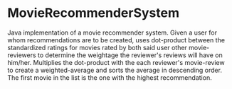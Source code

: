 # MovieRecommenderSystem
Java implementation of a movie recommender system.
Given a user for whom recommendations are to be created, uses dot-product between the standardized ratings for movies rated by
both said user other movie-reviewers to determine the weightage the reviewer's reviews will have on him/her. 
Multiplies the dot-product with the each reviewer's movie-review to create a weighted-average and sorts the average in descending order.
The first movie in the list is the one with the highest recommendation.
